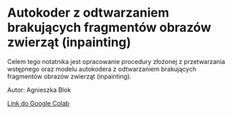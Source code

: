 # Autokoder z odtwarzaniem brakujących fragmentów obrazów zwierząt (inpainting)
Celem tego notatnika jest opracowanie procedury złożonej z przetwarzania wstępnego oraz modelu autokodera z odtwarzaniem brakujących fragmentów obrazów zwierząt (inpainting).

Autor: Agnieszka Blok

[Link do Google Colab](https://colab.research.google.com/drive/1jCBc5Q7kFom4dYtt3FTt-MJGKOdjzbUx#scrollTo=rhEtdMPixzLv)
